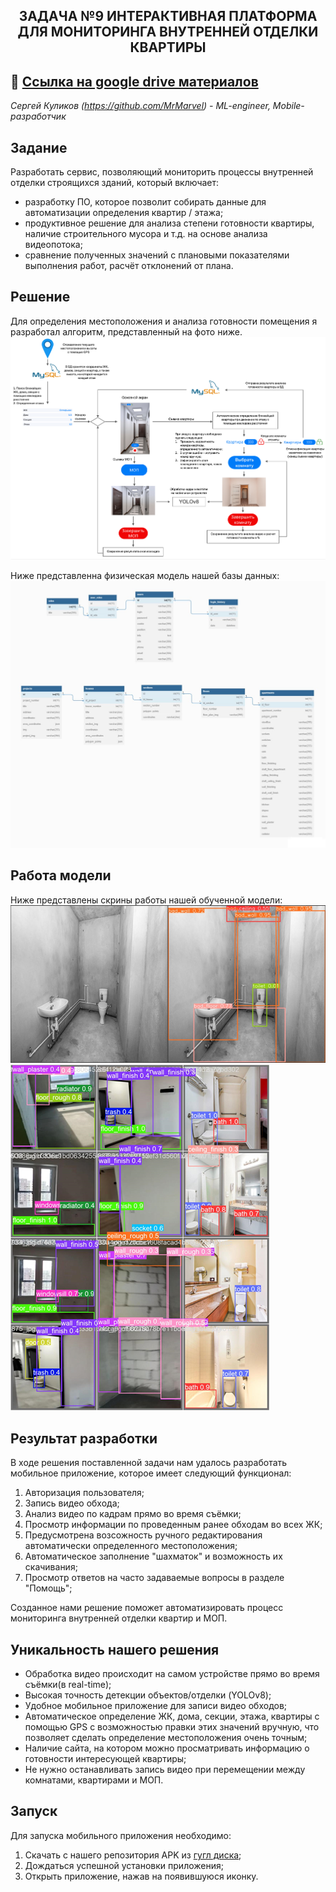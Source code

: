 ## <p align="center">ЗАДАЧА №9 ИНТЕРАКТИВНАЯ ПЛАТФОРМА ДЛЯ МОНИТОРИНГА ВНУТРЕННЕЙ ОТДЕЛКИ КВАРТИРЫ</p>
## 💟 <a name="googledrive">[Ссылка на google drive материалов](https://drive.google.com/drive/folders/1Bl7Yy_IffbnMo5fWqKAvgjcRZAKZbjOb?usp=sharing)</a>
*Сергей Куликов (https://github.com/MrMarvel) - ML-engineer, Mobile-разработчик* 

## Задание

Разработать сервис, позволяющий мониторить процессы внутренней отделки строящихся зданий, который включает:
- разработку ПО, которое позволит собирать данные для автоматизации определения квартир / этажа;
- продуктивное решение для анализа степени готовности квартиры, наличие строительного мусора и т.д. на основе анализа видеопотока;
- сравнение полученных значений с плановыми показателями выполнения работ, расчёт отклонений от плана.

## Решение

Для определения местоположения и анализа готовности помещения я разработал алгоритм, представленный на фото ниже.
![interface.png](readme_resources/interface.png)


Ниже представленна физическая модель нашей базы данных: 
![db.jpeg](readme_resources/db.jpeg)


## <a name="11">Работа модели </a>
Ниже представлены скрины работы нашей обученной модели:
![model_result.png](readme_resources/model_result.png)
![model_result2.png](readme_resources/model_result2.png)


## <a name="3">Результат разработки </a>

В ходе решения поставленной задачи нам удалось разработать мобильное приложение, которое имеет следующий функционал:
1. Авторизация пользователя;
2. Запись видео обхода;
3. Анализ видео по кадрам прямо во время съёмки;
4. Просмотр информации по проведенным ранее обходам во всех ЖК;
5. Предусмотрена возсожность ручного редактирования автоматически определенного местоположения;
6. Автоматическое заполнение "шахматок" и возможность их скачивания;
7. Просмотр ответов на часто задаваемые вопросы в разделе "Помощь";

Созданное нами решение поможет автоматизировать процесс мониторинга внутренней отделки квартир и МОП.

## <a name="5">Уникальность нашего решения </a>

- Обработка видео происходит на самом устройстве прямо во время съёмки(в real-time);
- Высокая точность детекции объектов/отделки (YOLOv8);
- Удобное мобильное приложение для записи видео обходов;
- Автоматическое определение ЖК, дома, секции, этажа, квартиры с помощью GPS с возможностью правки этих значений вручную, что позволяет сделать определение местоположения очень точным;
- Наличие сайта, на котором можно просматривать информацию о готовности интересующей квартиры;
- Не нужно останавливать запись видео при перемещении между комнатами, квартирами и МОП.
  

## <a name="7">Запуск </a>
Для запуска мобильного приложения необходимо:
1. Скачать с нашего репозитория APK из [гугл диска](#googledrive);
2. Дождаться успешной установки приложения;
3. Открыть приложение, нажав на появившуюся иконку.